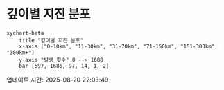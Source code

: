 # 깊이별 지진 분포

```mermaid
xychart-beta
    title "깊이별 지진 분포"
    x-axis ["0-10km", "11-30km", "31-70km", "71-150km", "151-300km", "300km+"]
    y-axis "발생 횟수" 0 --> 1688
    bar [597, 1686, 97, 14, 1, 2]
```

업데이트 시간: 2025-08-20 22:03:49
